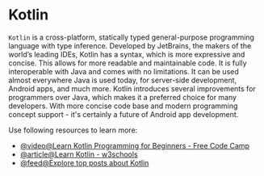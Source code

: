 # Kotlin

`Kotlin` is a cross-platform, statically typed general-purpose programming language with type inference. Developed by JetBrains, the makers of the world’s leading IDEs, Kotlin has a syntax, which is more expressive and concise. This allows for more readable and maintainable code. It is fully interoperable with Java and comes with no limitations. It can be used almost everywhere Java is used today, for server-side development, Android apps, and much more. Kotlin introduces several improvements for programmers over Java, which makes it a preferred choice for many developers. With more concise code base and modern programming concept support - it's certainly a future of Android app development.

Use following resources to learn more:

- [@video@Learn Kotlin Programming for Beginners - Free Code Camp](https://youtu.be/EExSSotojVI?si=4VPW8ZHa2UMX0HH1)
- [@article@Learn Kotlin - w3schools](https://www.w3schools.com/kotlin/)
- [@feed@Explore top posts about Kotlin](https://app.daily.dev/tags/kotlin?ref=roadmapsh)
